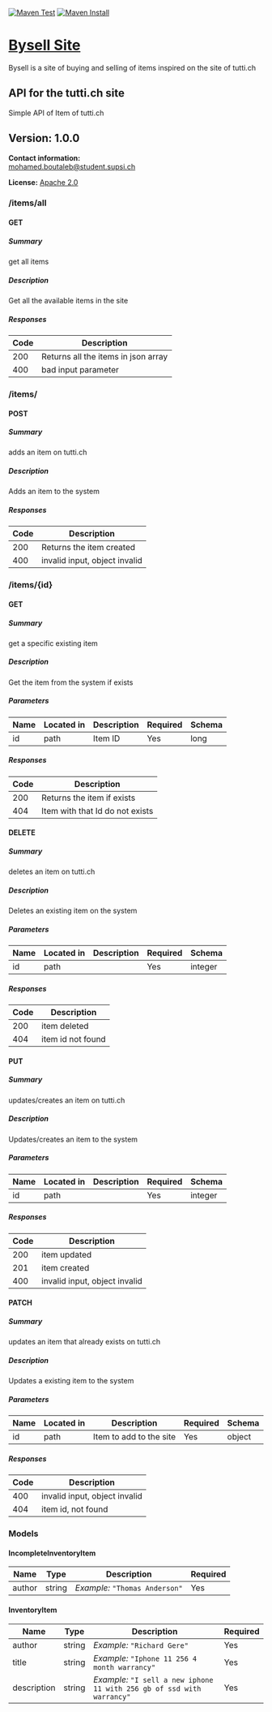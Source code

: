 [![Maven Test](https://github.com/m-boutaleb/Bysell/actions/workflows/maven-test.yml/badge.svg)](https://github.com/m-boutaleb/Bysell/actions/workflows/maven-test.yml) [![Maven Install](https://github.com/m-boutaleb/Bysell/actions/workflows/maven-install.yml/badge.svg)](https://github.com/m-boutaleb/Bysell/actions/workflows/maven-install.yml)

# [Bysell Site](http://isin03.dti.supsi.ch:81/boutaleb/)
Bysell is a site of buying and selling of items inspired on the site of tutti.ch

## API for the tutti.ch site
Simple API of Item of tutti.ch

## Version: 1.0.0

**Contact information:**  
mohamed.boutaleb@student.supsi.ch  

**License:** [Apache 2.0](http://www.apache.org/licenses/LICENSE-2.0.html)

### /items/all

#### GET
##### Summary

get all items

##### Description

Get all the available items in the site

##### Responses

| Code | Description |
| ---- | ----------- |
| 200 | Returns all the items in json array |
| 400 | bad input parameter |

### /items/

#### POST
##### Summary

adds an item on tutti.ch

##### Description

Adds an item to the system

##### Responses

| Code | Description |
| ---- | ----------- |
| 200 | Returns the item created |
| 400 | invalid input, object invalid |

### /items/{id}

#### GET
##### Summary

get a specific existing item

##### Description

Get the item from the system if exists

##### Parameters

| Name | Located in | Description | Required | Schema |
| ---- | ---------- | ----------- | -------- | ---- |
| id | path | Item ID | Yes | long |

##### Responses

| Code | Description |
| ---- | ----------- |
| 200 | Returns the item if exists |
| 404 | Item with that Id do not exists |

#### DELETE
##### Summary

deletes an item on tutti.ch

##### Description

Deletes an existing item on the system

##### Parameters

| Name | Located in | Description | Required | Schema |
| ---- | ---------- | ----------- | -------- | ---- |
| id | path |  | Yes | integer |

##### Responses

| Code | Description |
| ---- | ----------- |
| 200 | item deleted |
| 404 | item id not found |

#### PUT
##### Summary

updates/creates an item on tutti.ch

##### Description

Updates/creates an item to the system

##### Parameters

| Name | Located in | Description | Required | Schema |
| ---- | ---------- | ----------- | -------- | ---- |
| id | path |  | Yes | integer |

##### Responses

| Code | Description |
| ---- | ----------- |
| 200 | item updated |
| 201 | item created |
| 400 | invalid input, object invalid |

#### PATCH
##### Summary

updates an item that already exists on tutti.ch

##### Description

Updates a existing item to the system

##### Parameters

| Name | Located in | Description | Required | Schema |
| ---- | ---------- | ----------- | -------- | ---- |
| id | path | Item to add to the site | Yes | object |

##### Responses

| Code | Description |
| ---- | ----------- |
| 400 | invalid input, object invalid |
| 404 | item id, not found |

### Models

#### IncompleteInventoryItem

| Name | Type | Description | Required |
| ---- | ---- | ----------- | -------- |
| author | string | _Example:_ `"Thomas Anderson"` | Yes |

#### InventoryItem

| Name | Type | Description | Required |
| ---- | ---- | ----------- | -------- |
| author | string | _Example:_ `"Richard Gere"` | Yes |
| title | string | _Example:_ `"Iphone 11 256 4 month warrancy"` | Yes |
| description | string | _Example:_ `"I sell a new iphone 11 with 256 gb of ssd with warrancy"` | Yes |
